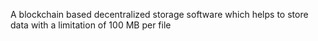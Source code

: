 A blockchain based decentralized storage software which helps to store data with a limitation of 100 MB per file
